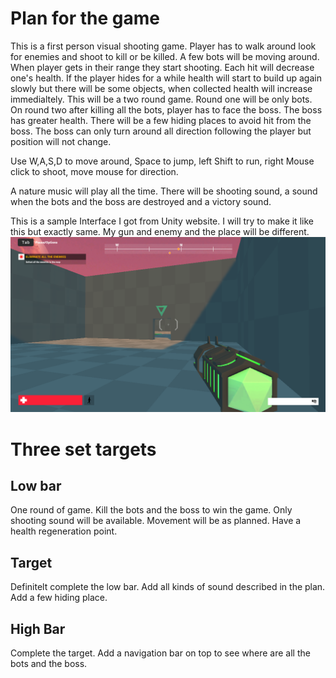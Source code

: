 # Plan for the game

This is a first person visual shooting game. Player has to walk around look for enemies and shoot to kill or be killed. A few bots will be moving around. When player gets in their range they start shooting. Each hit will decrease one's health. If the player hides for a while health will start to build up again slowly but there will be some objects, when collected health will increase immedialtely. This will be a two round game. Round one will be only bots. On round two after killing all the bots, player has to face the boss. The boss has greater health. There will be a few hiding places to avoid hit from the boss. The boss can only turn around all direction following the player but position will not change. 

Use W,A,S,D to move around, Space to jump, left Shift to run, right Mouse click to shoot, move mouse for direction. 

A nature music will play all the time. There will be shooting sound, a sound when the bots and the boss are destroyed and a victory sound. 


This is a sample Interface I got from Unity website. I will try to make it like this but exactly same. My gun and enemy and the place will be different. 
![alt text](https://github.com/ShihabPial/csc470-fall2020/blob/master/exercises/final/sketch.PNG "sketch")

# Three set targets 
## Low bar
One round of game. Kill the bots and the boss to win the game. Only shooting sound will be available. Movement will be as planned. Have a health regeneration point.
## Target
Definitelt complete the low bar. Add all kinds of sound described in the plan. Add a few hiding place. 
## High Bar
Complete the target. Add a navigation bar on top to see where are all the bots and the boss. 